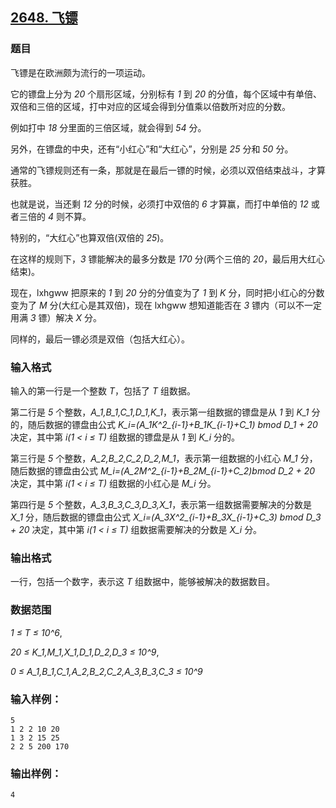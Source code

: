 ## [2648. 飞镖](https://www.acwing.com/problem/content/2650/)

### 题目

飞镖是在欧洲颇为流行的一项运动。

它的镖盘上分为 *20* 个扇形区域，分别标有 *1* 到 *20* 的分值，每个区域中有单倍、双倍和三倍的区域，打中对应的区域会得到分值乘以倍数所对应的分数。

例如打中 *18* 分里面的三倍区域，就会得到 *54* 分。

另外，在镖盘的中央，还有“小红心”和“大红心”，分别是 *25* 分和 *50* 分。

通常的飞镖规则还有一条，那就是在最后一镖的时候，必须以双倍结束战斗，才算获胜。

也就是说，当还剩 *12* 分的时候，必须打中双倍的 *6* 才算赢，而打中单倍的 *12* 或者三倍的 *4* 则不算。

特别的，“大红心”也算双倍(双倍的 *25*)。

在这样的规则下，*3* 镖能解决的最多分数是 *170* 分(两个三倍的 *20*，最后用大红心结束)。

现在，lxhgww 把原来的 *1* 到 *20* 分的分值变为了 *1* 到 *K* 分，同时把小红心的分数变为了 *M* 分(大红心是其双倍)，现在 lxhgww 想知道能否在 *3* 镖内（可以不一定用满 *3* 镖）解决 *X* 分。

同样的，最后一镖必须是双倍（包括大红心）。

### 输入格式

输入的第一行是一个整数 *T*，包括了 *T* 组数据。

第二行是 *5* 个整数，*A_1,B_1,C_1,D_1,K_1*，表示第一组数据的镖盘是从 *1* 到 *K_1* 分的，随后数据的镖盘由公式 *K_i=(A_1K^2_{i-1}+B_1K_{i-1}+C_1) bmod D_1 + 20* 决定，其中第 *i(1 < i ≤ T)* 组数据的镖盘是从 *1* 到 *K_i* 分的。

第三行是 *5* 个整数，*A_2,B_2,C_2,D_2,M_1*，表示第一组数据的小红心 *M_1* 分，随后数据的镖盘由公式 *M_i=(A_2M^2_{i-1}+B_2M_{i-1}+C_2)bmod D_2 + 20* 决定，其中第 *i(1 < i ≤ T)* 组数据的小红心是 *M_i* 分。

第四行是 *5* 个整数，*A_3,B_3,C_3,D_3,X_1*，表示第一组数据需要解决的分数是 *X_1* 分，随后数据的镖盘由公式 *X_i=(A_3X^2_{i-1}+B_3X_{i-1}+C_3) bmod D_3 + 20* 决定，其中第 *i(1 < i ≤ T)* 组数据需要解决的分数是 *X_i* 分。

### 输出格式

一行，包括一个数字，表示这 *T* 组数据中，能够被解决的数据数目。

### 数据范围

*1 ≤ T ≤ 10^6*,

*20 ≤ K_1,M_1,X_1,D_1,D_2,D_3 ≤ 10^9*,

*0 ≤ A_1,B_1,C_1,A_2,B_2,C_2,A_3,B_3,C_3 ≤ 10^9*

### 输入样例：

```
5
1 2 2 10 20
1 3 2 15 25
2 2 5 200 170
```

### 输出样例：

```
4
```
